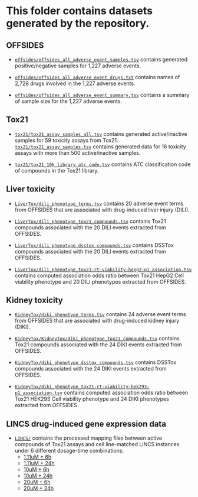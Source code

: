 # This folder contains datasets generated by the repository.

## OFFSIDES 

+ [`offsides/offsides_all_adverse_event_samples.tsv`](offsides/offsides_all_adverse_event_samples.tsv) contains generated positive/negative samples for 1,227 adverse events. 

+ [`offsides/offsides_all_adverse_event_drugs.txt`](offsides/offsides_all_adverse_event_drugs.txt) contains names of 2,728 drugs involved in the 1,227 adverse events. 
+ [`offsides/offsides_all_adverse_event_summary.tsv`](offsides/offsides_all_adverse_event_summary.tsv) contains a summary of sample size for the 1,227 adverse events. 

## Tox21

+ [`tox21/tox21_assay_samples_all.tsv`](tox21/tox21_assay_samples_all.tsv) contains generated active/inactive samples for 59 toxicity assays from Tox21. [`tox21/tox21_assay_samples.tsv`](tox21/tox21_assay_samples.tsv) contains generated data for 16 toxicity assays with more than 500 active/inactive samples.

+ [`tox21/tox21_10k_library_atc_code.tsv`](tox21/tox21_10k_library_atc_code.tsv) contains ATC classification code of compounds in the Tox21 library. 

## Liver toxicity

+ [`LiverTox/dili_phenotype_terms.tsv`](LiverTox/dili_phenotype_terms.tsv) contains 20 adverse event terms from OFFSIDES that are associated with drug-induced liver injury (DILI). 

+ [`LiverTox/dili_phenotype_tox21_compounds.tsv`](LiverTox/dili_phenotype_tox21_compounds.tsv) contains Tox21 compounds associated with the 20 DILI events extracted from OFFSIDES. 

+ [`LiverTox/dili_phenotype_dsstox_compounds.tsv`](LiverTox/dili_phenotype_dsstox_compounds.tsv) contains DSSTox compounds associated with the 20 DILI events extracted from OFFSIDES.

+ [`LiverTox/dili_phenotype_tox21-rt-viability-hepg2-p1_association.tsv`](LiverTox/dili_phenotype_tox21-rt-viability-hepg2-p1_association.tsv) contains computed association odds ratio between Tox21 HepG2 Cell viability phenotype and 20 DILI phenotypes extracted from OFFSIDES.  

## Kidney toxicity 

+ [`KidneyTox/diki_phenotype_terms.tsv`](KidneyTox/diki_phenotype_terms.tsv) contains 24 adverse event terms from OFFSIDES that are associated with drug-induced kidney injury (DIKI).

+ [`KidneyTox/KidneyTox/diki_phenotype_tox21_compounds.tsv`](KidneyTox/diki_phenotype_tox21_compounds.tsv) contains Tox21 compounds associated with the 24 DIKI events extracted from OFFSIDES. 

+ [`KidneyTox/diki_phenotype_dsstox_compounds.tsv`](KidneyTox/diki_phenotype_dsstox_compounds.tsv) contains DSSTox compounds associated with the 24 DIKI events extracted from OFFSIDES.

+ [`KidneyTox/diki_phenotype_tox21-rt-viability-hek293-p1_association.tsv`](KidneyTox/diki_phenotype_tox21-rt-viability-hek293-p1_association.tsv) contains computed association odds ratio between Tox21 HEK293 Cell viability phenotype and 24 DIKI phenotypes extracted from OFFSIDES.

## LINCS drug-induced gene expression data

+ [`LINCS/`](LINCS/) contains the processed mapping files between active compounds of Tox21 assays and cell line-matched LINCS instances under 6 different dosage-time combinations:
  + [1.11uM + 6h](LINCS/tox21_assay_siginfo_beta_1.11uM_6h_map.tsv)
  + [1.11uM + 24h](LINCS/tox21_assay_siginfo_beta_1.11uM_24h_map.tsv)
  + [10uM + 6h](LINCS/tox21_assay_siginfo_beta_10uM_6h_map.tsv)
  + [10uM + 24h](LINCS/tox21_assay_siginfo_beta_10uM_24h_map.tsv)
  + [20uM + 6h](LINCS/tox21_assay_siginfo_beta_20uM_6h_map.tsv)
  + [20uM + 24h](LINCS/tox21_assay_siginfo_beta_20uM_24h_map.tsv)
